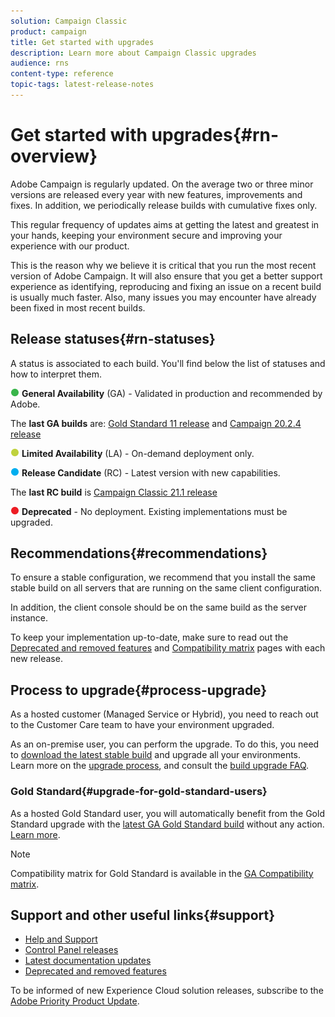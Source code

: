 ```yaml
---
solution: Campaign Classic
product: campaign
title: Get started with upgrades
description: Learn more about Campaign Classic upgrades
audience: rns
content-type: reference
topic-tags: latest-release-notes
---
```


# Get started with upgrades{#rn-overview}

Adobe Campaign is regularly updated. On the average two or three minor versions are released every year with new features, improvements and fixes. In addition, we periodically release builds with cumulative fixes only. 

This regular frequency of updates aims at getting the latest and greatest in your hands, keeping your environment secure and improving your experience with our product.

This is the reason why we believe it is critical that you run the most recent version of Adobe Campaign. It will also ensure that you get a better support experience as identifying, reproducing and fixing an issue on a recent build is usually much faster. Also, many issues you may encounter have already been fixed in most recent builds.

## Release statuses{#rn-statuses}

A status is associated to each build. You'll find below the list of statuses and how to interpret them.

![](assets/do-not-localize/green3.png) **General Availability** (GA) - Validated in production and recommended by Adobe. 

The **last GA builds** are: [Gold Standard 11 release](../../rn/using/gold-standard.md#gs-11) and [Campaign 20.2.4 release](../../rn/using/release--20-2.md#release-20-2-4-build-9187)

![](assets/do-not-localize/limited3.png) **Limited Availability** (LA) - On-demand deployment only.

![](assets/do-not-localize/blue3.png) **Release Candidate** (RC) - Latest version with new capabilities.

The **last RC build** is [Campaign Classic 21.1 release](../../rn/using/latest-release.md)

![](assets/do-not-localize/red3.png) **Deprecated** - No deployment. Existing implementations must be upgraded.

## Recommendations{#recommendations}

To ensure a stable configuration, we recommend that you install the same stable build on all servers that are running on the same client configuration.

In addition, the client console should be on the same build as the server instance.

To keep your implementation up-to-date, make sure to read out the [Deprecated and removed features](../../rn/using/deprecated-features.md) and [Compatibility matrix](../../rn/using/compatibility-matrix.md) pages with each new release.

## Process to upgrade{#process-upgrade}

As a hosted customer (Managed Service or Hybrid), you need to reach out to the Customer Care team to have your environment upgraded.

As an on-premise user, you can perform the upgrade. To do this, you need to [download the latest stable build](https://experience.adobe.com/#/downloads/content/software-distribution/en/campaign.html) and upgrade all your environments. Learn more on the [upgrade process](../../production/using/build-upgrade.md), and consult the [build upgrade FAQ](../../platform/using/faq-build-upgrade.md).

### Gold Standard{#upgrade-for-gold-standard-users}

As a hosted Gold Standard user, you will automatically benefit from the Gold Standard upgrade with the [latest GA Gold Standard build](../../rn/using/gold-standard.md#gs-11) without any action. [Learn more](https://helpx.adobe.com/campaign/kb/gold-standard.html).

>[!NOTE]
>Compatibility matrix for Gold Standard is available in the [GA Compatibility matrix](../../rn/using/compatibility-matrix-gs.md).

## Support and other useful links{#support}

* [Help and Support](https://helpx.adobe.com/campaign/kb/ac-support.html#acc-support)
* [Control Panel releases](https://docs.adobe.com/content/help/en/control-panel/using/release-notes.html)
* [Latest documentation updates](../../rn/using/documentation-updates.md)
* [Deprecated and removed features](../../rn/using/deprecated-features.md)

To be informed of new Experience Cloud solution releases, subscribe to the [Adobe Priority Product Update](https://www.adobe.com/subscription/priority-product-update.html).
